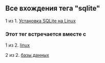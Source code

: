 ## Все вхождения тега "sqlite"


1 из 1. [Установка SQLite на Linux](./2020-09-02_linux_sqlite.md)



### Этот тег встречается вместе с


1 из 2. [linux](./meta_linux.md)

2 из 2. [базы данных](./meta_bazy_dannyh.md)

